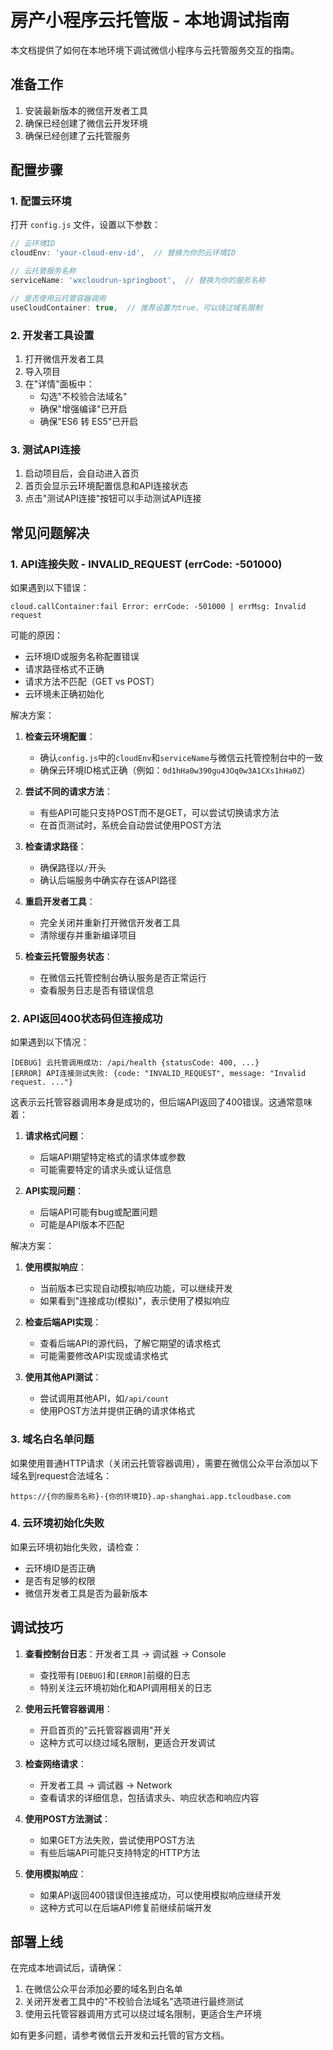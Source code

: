 # 房产小程序云托管版 - 本地调试指南

本文档提供了如何在本地环境下调试微信小程序与云托管服务交互的指南。

## 准备工作

1. 安装最新版本的微信开发者工具
2. 确保已经创建了微信云开发环境
3. 确保已经创建了云托管服务

## 配置步骤

### 1. 配置云环境

打开 `config.js` 文件，设置以下参数：

```javascript
// 云环境ID
cloudEnv: 'your-cloud-env-id',  // 替换为你的云环境ID

// 云托管服务名称
serviceName: 'wxcloudrun-springboot',  // 替换为你的服务名称

// 是否使用云托管容器调用
useCloudContainer: true,  // 推荐设置为true，可以绕过域名限制
```

### 2. 开发者工具设置

1. 打开微信开发者工具
2. 导入项目
3. 在"详情"面板中：
   - 勾选"不校验合法域名"
   - 确保"增强编译"已开启
   - 确保"ES6 转 ES5"已开启

### 3. 测试API连接

1. 启动项目后，会自动进入首页
2. 首页会显示云环境配置信息和API连接状态
3. 点击"测试API连接"按钮可以手动测试API连接

## 常见问题解决

### 1. API连接失败 - INVALID_REQUEST (errCode: -501000)

如果遇到以下错误：
```
cloud.callContainer:fail Error: errCode: -501000 | errMsg: Invalid request
```

可能的原因：

- 云环境ID或服务名称配置错误
- 请求路径格式不正确
- 请求方法不匹配（GET vs POST）
- 云环境未正确初始化

解决方案：

1. **检查云环境配置**：
   - 确认`config.js`中的`cloudEnv`和`serviceName`与微信云托管控制台中的一致
   - 确保云环境ID格式正确（例如：`0d1hHa0w390gu43Oq0w3A1CXs1hHa0Z`）

2. **尝试不同的请求方法**：
   - 有些API可能只支持POST而不是GET，可以尝试切换请求方法
   - 在首页测试时，系统会自动尝试使用POST方法

3. **检查请求路径**：
   - 确保路径以`/`开头
   - 确认后端服务中确实存在该API路径

4. **重启开发者工具**：
   - 完全关闭并重新打开微信开发者工具
   - 清除缓存并重新编译项目

5. **检查云托管服务状态**：
   - 在微信云托管控制台确认服务是否正常运行
   - 查看服务日志是否有错误信息

### 2. API返回400状态码但连接成功

如果遇到以下情况：
```
[DEBUG] 云托管调用成功: /api/health {statusCode: 400, ...}
[ERROR] API连接测试失败: {code: "INVALID_REQUEST", message: "Invalid request. ..."}
```

这表示云托管容器调用本身是成功的，但后端API返回了400错误。这通常意味着：

1. **请求格式问题**：
   - 后端API期望特定格式的请求体或参数
   - 可能需要特定的请求头或认证信息

2. **API实现问题**：
   - 后端API可能有bug或配置问题
   - 可能是API版本不匹配

解决方案：

1. **使用模拟响应**：
   - 当前版本已实现自动模拟响应功能，可以继续开发
   - 如果看到"连接成功(模拟)"，表示使用了模拟响应

2. **检查后端API实现**：
   - 查看后端API的源代码，了解它期望的请求格式
   - 可能需要修改API实现或请求格式

3. **使用其他API测试**：
   - 尝试调用其他API，如`/api/count`
   - 使用POST方法并提供正确的请求体格式

### 3. 域名白名单问题

如果使用普通HTTP请求（关闭云托管容器调用），需要在微信公众平台添加以下域名到request合法域名：

```
https://{你的服务名称}-{你的环境ID}.ap-shanghai.app.tcloudbase.com
```

### 4. 云环境初始化失败

如果云环境初始化失败，请检查：

- 云环境ID是否正确
- 是否有足够的权限
- 微信开发者工具是否为最新版本

## 调试技巧

1. **查看控制台日志**：开发者工具 -> 调试器 -> Console
   - 查找带有`[DEBUG]`和`[ERROR]`前缀的日志
   - 特别关注云环境初始化和API调用相关的日志

2. **使用云托管容器调用**：
   - 开启首页的"云托管容器调用"开关
   - 这种方式可以绕过域名限制，更适合开发调试

3. **检查网络请求**：
   - 开发者工具 -> 调试器 -> Network
   - 查看请求的详细信息，包括请求头、响应状态和响应内容

4. **使用POST方法测试**：
   - 如果GET方法失败，尝试使用POST方法
   - 有些后端API可能只支持特定的HTTP方法

5. **使用模拟响应**：
   - 如果API返回400错误但连接成功，可以使用模拟响应继续开发
   - 这种方式可以在后端API修复前继续前端开发

## 部署上线

在完成本地调试后，请确保：

1. 在微信公众平台添加必要的域名到白名单
2. 关闭开发者工具中的"不校验合法域名"选项进行最终测试
3. 使用云托管容器调用方式可以绕过域名限制，更适合生产环境

如有更多问题，请参考微信云开发和云托管的官方文档。 